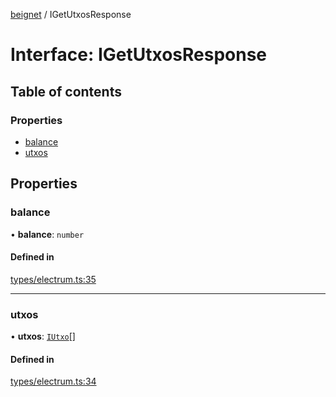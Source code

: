 [beignet](../README.md) / IGetUtxosResponse

# Interface: IGetUtxosResponse

## Table of contents

### Properties

- [balance](IGetUtxosResponse.md#balance)
- [utxos](IGetUtxosResponse.md#utxos)

## Properties

### balance

• **balance**: `number`

#### Defined in

[types/electrum.ts:35](https://github.com/synonymdev/beignet/blob/88520f5/src/types/electrum.ts#L35)

___

### utxos

• **utxos**: [`IUtxo`](IUtxo.md)[]

#### Defined in

[types/electrum.ts:34](https://github.com/synonymdev/beignet/blob/88520f5/src/types/electrum.ts#L34)
